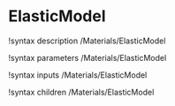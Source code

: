 <!-- MOOSE Documentation Stub: Remove this when content is added. -->

# ElasticModel
!syntax description /Materials/ElasticModel

!syntax parameters /Materials/ElasticModel

!syntax inputs /Materials/ElasticModel

!syntax children /Materials/ElasticModel
